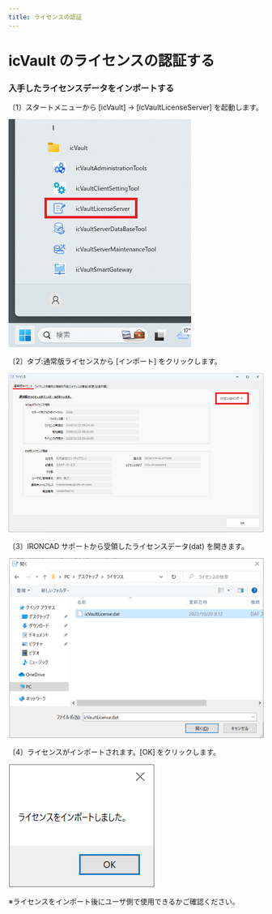 ```yaml
---
title: ライセンスの認証
---
```


# icVault のライセンスの認証する


### 入手したライセンスデータをインポートする

〔1〕スタートメニューから [icVault] → [icVaultLicenseServer] を起動します。

![LicenseServer](./img/Li_activate_101.png)

〔2〕タブ:通常版ライセンスから [インポート] をクリックします。

![インポート](./img/Li_activate_102.png)

〔3〕IRONCAD サポートから受領したライセンスデータ(dat) を開きます。

![認証](./img/Li_activate_103.png)

〔4〕ライセンスがインポートされます。[OK] をクリックします。

![OK](./img/Li_activate_104.png)

※ライセンスをインポート後にユーザ側で使用できるかご確認ください。

